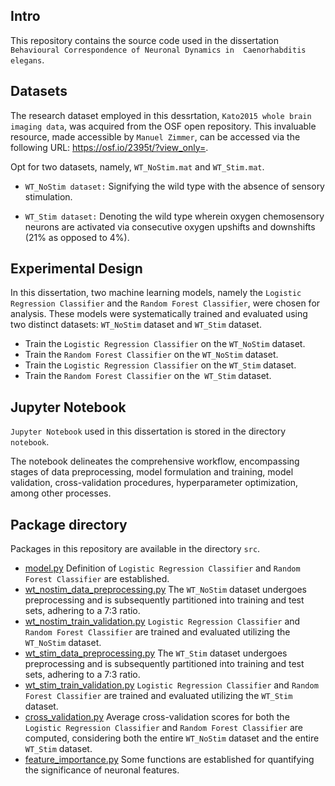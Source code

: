 ## Intro
This repository contains the source code used in the dissertation `Behavioural Correspondence of Neuronal Dynamics in 
Caenorhabditis elegans`.

## Datasets
The research dataset employed in this dessrtation, `Kato2015 whole brain imaging data`, was acquired from the OSF open repository. This invaluable resource, made accessible by `Manuel Zimmer`, can be accessed via the following URL: https://osf.io/2395t/?view_only=.

Opt for two datasets, namely, `WT_NoStim.mat` and `WT_Stim.mat`.

- `WT_NoStim dataset:` Signifying the wild type with the absence of sensory stimulation.

- `WT_Stim dataset:` Denoting the wild type wherein oxygen chemosensory neurons are activated via consecutive oxygen upshifts and downshifts (21% as opposed to 4%).

## Experimental Design
In this dissertation, two machine learning models, namely the `Logistic Regression Classifier` and the `Random Forest Classifier`, were chosen for analysis. These models were systematically trained and evaluated using two distinct datasets: `WT_NoStim` dataset and `WT_Stim` dataset.

- Train the `Logistic Regression Classifier` on the `WT_NoStim` dataset.
- Train the `Random Forest Classifier` on the `WT_NoStim` dataset.
- Train the `Logistic Regression Classifier` on the `WT_Stim` dataset.
- Train the `Random Forest Classifier` on the` WT_Stim` dataset.

## Jupyter Notebook
`Jupyter Notebook` used in this dissertation is stored in the directory `notebook`.

The notebook delineates the comprehensive workflow, encompassing stages of data preprocessing, model formulation and training, model validation, cross-validation procedures, hyperparameter optimization, among other processes.

## Package directory
Packages in this repository are available in the directory `src`.

- [model.py](src/model.py) Definition of `Logistic Regression Classifier` and `Random Forest Classifier` are established.
- [wt_nostim_data_preprocessing.py](src/wt_nostim_data_preprocessing.py) The `WT_NoStim` dataset undergoes preprocessing and is subsequently partitioned into training and test sets, adhering to a 7:3 ratio.
- [wt_nostim_train_validation.py](src/wt_nostim_train_validation.py) `Logistic Regression Classifier` and `Random Forest Classifier` are trained and evaluated utilizing the `WT_NoStim` dataset.
- [wt_stim_data_preprocessing.py](src/wt_stim_data_preprocessing.py) The `WT_Stim` dataset undergoes preprocessing and is subsequently partitioned into training and test sets, adhering to a 7:3 ratio.
- [wt_stim_train_validation.py](src/wt_stim_train_validation.py) `Logistic Regression Classifier` and `Random Forest Classifier` are trained and evaluated utilizing the `WT_Stim` dataset.
- [cross_validation.py](src/cross_validation.py) Average cross-validation scores for both the `Logistic Regression Classifier` and `Random Forest Classifier` are computed, considering both the entire `WT_NoStim` dataset and the entire `WT_Stim` dataset.
- [feature_importance.py](src/feature_importance.py) Some functions are established for quantifying the significance of neuronal features.
